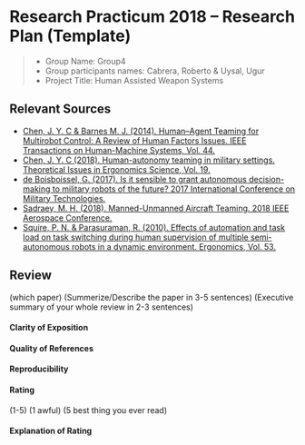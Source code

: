 # Research Practicum 2018 – Research Plan (Template)

> * Group Name: Group4
> * Group participants names: Cabrera, Roberto & Uysal, Ugur
> * Project Title: Human Assisted Weapon Systems

## Relevant Sources

* [Chen, J. Y. C & Barnes M. J. (2014). Human–Agent Teaming for Multirobot Control: A Review of Human Factors Issues. IEEE Transactions on Human-Machine Systems, Vol. 44.](https://ieeexplore.ieee.org/document/6697830/)
* [Chen, J. Y. C (2018). Human-autonomy teaming in military settings. Theoretical Issues in Ergonomics Science, Vol. 19.](https://www.tandfonline.com/doi/full/10.1080/1463922X.2017.1397229)
* [de Boisboissel, G. (2017). Is it sensible to grant autonomous decision-making to military robots of the future? 2017 International Conference on Military Technologies.](https://ieeexplore.ieee.org/document/7988854/)
* [Sadraey, M. H. (2018). Manned-Unmanned Aircraft Teaming. 2018 IEEE Aerospace Conference.](https://ieeexplore.ieee.org/document/8396747/)
* [Squire, P. N. & Parasuraman, R. (2010). Effects of automation and task load on task switching during human supervision of multiple semi-autonomous robots in a dynamic environment. Ergonomics, Vol. 53.](https://www.tandfonline.com/doi/full/10.1080/00140139.2010.489969)

## Review

(which paper)
(Summerize/Describe the paper in 3-5 sentences)
(Executive summary of your whole review in 2-3 sentences)

#### Clarity of Exposition

#### Quality of References

#### Reproducibility

#### Rating

(1-5)
(1 awful)
(5 best thing you ever read)

#### Explanation of Rating
